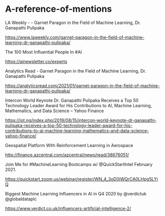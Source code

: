 # A-reference-of-mentions

LA Weekly - - Garnet Paragon in the Field of Machine Learning, Dr. Ganapathi Pulipaka

https://www.laweekly.com/garnet-paragon-in-the-field-of-machine-learning-dr-ganapathi-pulipaka/

The 100 Most Influential People In #AI

https://ainewsletter.co/experts

Analytics Read - Garnet Paragon in the Field of Machine Learning, Dr. Ganapathi Pulipaka

https://analyticsread.com/2021/01/garnet-paragon-in-the-field-of-machine-learning-dr-ganapathi-pulipaka/


Intercon World Keynote Dr. Ganapathi Pulipaka Receives a Top 50 Technology Leader Award for His Contributions to AI, Machine Learning, Mathematics, and Data Science – Yahoo Finance

https://iot.ng/index.php/2019/08/15/intercon-world-keynote-dr-ganapathi-pulipaka-receives-a-top-50-technology-leader-award-for-his-contributions-to-ai-machine-learning-mathematics-and-data-science-yahoo-finance/

Geospatial Platform With Reinforcement Learning in Aerospace

http://finance.azcentral.com/azcentral/news/read/38676051/


Join Me for #MachineLearning Bootcamps w/ @QuickStartIntel February 2021.

https://quickstart.zoom.us/webinar/register/WN_4_3oD0jWQrCA0LHpg5LYjQ

Biggest Machine Learning Influencers in AI in Q4 2020 by @verdictuk @globaldataplc 

https://www.verdict.co.uk/influencers-artificial-intelligence-2/




